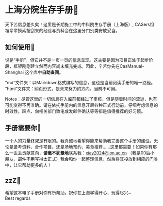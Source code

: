# 上海分院生存手册🚧
 天下苦信息差久矣！这里是长期施工中的中科院生存手册（上海版）, CASers祖祖辈辈摸索搜刮来的经验与资料会在这里分门别类安放妥当。  

## 如何使用📑
说是“手册”，但它并不是一页一页的信息呈现。这主要是因为项目正处于起步阶段，框架刚刚建立然而内容尚未填充完成。因此，辛苦你先在CasManual-Shanghai
这个库中**自助查阅**。  
  
“md”文件夹：以Markdown格式编写的信息，这也是当前阅读手册的唯一路径。  
“html”文件夹：网页形式，是未来努力的方向。当前不可用。  

Notes：尽管这里的一切信息在入库前都经过了审核，但是随着时间的流逝，也有可能变得不再准确。请在依托手册内的信息开展各种正式行动前，仔细考虑信息的时效性。踩点、向相关部门致电或发邮件确认等等都是值得推荐的好习惯。

## 手册需要你💪
一个人的力量终究是有限的。我真诚地希望你能来帮助我完善这个手册的建设。无论是备考资料、合作项目，还是场地预约、美食推荐……这里都需要！如果你有那么一丢丢贡献意向，**请毫不犹豫地**联系我：xiay2024@ion.ac.cn （我是00后小朋友，邮件不用写得太正式）我会和你一起整理信息，然后将其投放到相应的门类中，让它帮助更多的人！

## zzZ🌙
希望这本电子手册对你有所帮助。祝你在上海学得开心，玩得尽兴~  
Best regards
